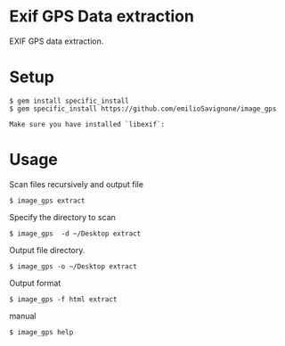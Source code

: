 # Exif GPS Data extraction

EXIF GPS data extraction.

# Setup

    $ gem install specific_install
    $ gem specific_install https://github.com/emilioSavignone/image_gps
    
    Make sure you have installed `libexif`: 

# Usage

  Scan files recursively and output file

    $ image_gps extract

  Specify the directory to scan

    $ image_gps  -d ~/Desktop extract

  Output file directory.

    $ image_gps -o ~/Desktop extract

  Output format

    $ image_gps -f html extract

  manual

    $ image_gps help